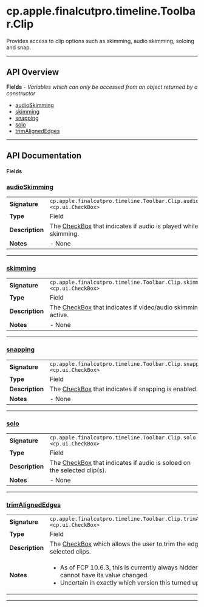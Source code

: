 # cp.apple.finalcutpro.timeline.Toolbar.Clip

Provides access to clip options such as skimming, audio skimming, soloing and snap.

---

## API Overview
**Fields** - _Variables which can only be accessed from an object returned by a constructor_
 * [audioSkimming](#audioskimming)
 * [skimming](#skimming)
 * [snapping](#snapping)
 * [solo](#solo)
 * [trimAlignedEdges](#trimalignededges)


---

## API Documentation

#### Fields


### [audioSkimming](#audioskimming)

|                                             |                                                                                     |
| --------------------------------------------|-------------------------------------------------------------------------------------|
| **Signature**                               | `cp.apple.finalcutpro.timeline.Toolbar.Clip.audioSkimming <cp.ui.CheckBox>`                                                                    |
| **Type**                                    | Field                                                                     |
| **Description**                             | The [CheckBox](cp.ui.CheckBox.md) that indicates if audio is played while skimming.                                                                     |
| **Notes**                                   | - None |

---


### [skimming](#skimming)

|                                             |                                                                                     |
| --------------------------------------------|-------------------------------------------------------------------------------------|
| **Signature**                               | `cp.apple.finalcutpro.timeline.Toolbar.Clip.skimming <cp.ui.CheckBox>`                                                                    |
| **Type**                                    | Field                                                                     |
| **Description**                             | The [CheckBox](cp.ui.CheckBox.md) that indicates if video/audio skimming is active.                                                                     |
| **Notes**                                   | - None |

---


### [snapping](#snapping)

|                                             |                                                                                     |
| --------------------------------------------|-------------------------------------------------------------------------------------|
| **Signature**                               | `cp.apple.finalcutpro.timeline.Toolbar.Clip.snapping <cp.ui.CheckBox>`                                                                    |
| **Type**                                    | Field                                                                     |
| **Description**                             | The [CheckBox](cp.ui.CheckBox.md) that indicates if snapping is enabled.                                                                     |
| **Notes**                                   | - None |

---


### [solo](#solo)

|                                             |                                                                                     |
| --------------------------------------------|-------------------------------------------------------------------------------------|
| **Signature**                               | `cp.apple.finalcutpro.timeline.Toolbar.Clip.solo <cp.ui.CheckBox>`                                                                    |
| **Type**                                    | Field                                                                     |
| **Description**                             | The [CheckBox](cp.ui.CheckBox.md) that indicates if audio is soloed on the selected clip(s).                                                                     |
| **Notes**                                   | - None |

---


### [trimAlignedEdges](#trimalignededges)

|                                             |                                                                                     |
| --------------------------------------------|-------------------------------------------------------------------------------------|
| **Signature**                               | `cp.apple.finalcutpro.timeline.Toolbar.Clip.trimAlignedEdges <cp.ui.CheckBox>`                                                                    |
| **Type**                                    | Field                                                                     |
| **Description**                             | The [CheckBox](cp.ui.CheckBox.md) which allows the user to trim the edges of the selected clips.                                                                     |
| **Notes**                                   | <ul><li>As of FCP 10.6.3, this is currently always hidden, and cannot have its value changed.</li><li>Uncertain in exactly which version this turned up.</li></ul> |

---

